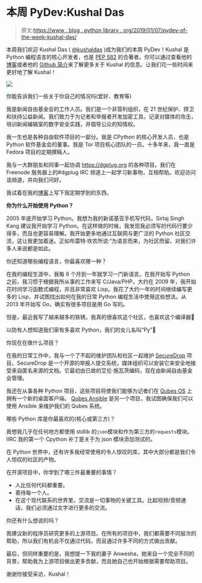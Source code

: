 # 本周 PyDev:Kushal Das

> 原文:[https://www . blog . python library . org/2019/01/07/pydev-of-the-week-kushal-das/](https://www.blog.pythonlibrary.org/2019/01/07/pydev-of-the-week-kushal-das/)

本周我们欢迎 Kushal Das ( [@kushaldas](https://twitter.com/kushaldas) )成为我们的本周 PyDev！Kushal 是 Python 编程语言的核心开发者，也是 [PEP 582](https://www.python.org/dev/peps/pep-0582/) 的合著者。你可以通过查看他的[博客](https://kushaldas.in)或者他的 [Github 简介](https://github.com/kushaldas)来了解更多关于 Kushal 的信息。让我们花一些时间来更好地了解 Kushal！

![](../Images/8b682a463c8a211fe3f801c0b1dd7622.png)

你能告诉我们一些关于你自己的情况吗(爱好、教育等)

我是新闻自由基金会的工作人员。我们是一个非营利组织，在 21 世纪保护、捍卫和扶持公益新闻。我们致力于为记者和举报者开发加密工具，记录对媒体的攻击，培训新闻编辑室的数字安全实践，并倡导公众的知情权。

我一生也是各种自由软件项目的一部分。我是 CPython 的核心开发人员，也是 Python 软件基金会的董事。我是 Tor 项目核心团队的一员。十多年来，我一直是 Fedora 项目的定期撰稿人。

我与一大群朋友和同事一起协调 https://dgplug.org 的各种项目。我们在 Freenode 服务器上的#dgplug IRC 频道上一起学习新事物，互相帮助。欢迎访问该频道，并向我们问好。

我试着在我的[博客](https://kushaldas.in)上写下我定期学到的东西。

**你为什么开始使用 Python？**

2005 年底开始学习 Python。我想为我的新诺基亚手机写代码，Sirtaj Singh Kang 建议我开始学习 Python。在这样做的时候，我发现我必须写的代码行要少得多，而且也更容易理解。我开始更多地通过互联网与更广泛的 Python 社区交流，这让我更加着迷。正如布雷特·坎农所说:“为语言而来，为社区而留。对我们许多人来说都是如此。

你还知道哪些编程语言，你最喜欢哪一种？

在我的编程生涯中，我每 8 个月到一年就学习一门新语言。在我开始写 Python 之前，我习惯于根据我所从事的工作来写 C/Java/PHP。大约在 2009 年，我开始花时间学习函数式编程，并且非常喜欢 Lisp。我花了大约一年的时间继续编写更多的 Lisp，并试图找出如何在我的日常 Python 编程生活中使用这些想法。从 2013 年开始写 Go，确实有很多项目是用 Go 写的。

但是，最近我写了越来越多的铁锈。我真的很喜欢这个社区，也喜欢这个编译器🙂

以防有人想知道我们家有多喜欢 Python，我们的女儿名叫“Py”🙂

你现在在做什么项目？

在我的日常工作中，我与一个了不起的维护团队和社区一起维护 [SecureDrop](https://securedrop.org) 项目。SecureDrop 是一个开源的举报人提交系统，媒体组织可以安装它来安全地接受来自匿名来源的文档。它最初由已故的艾伦·施瓦茨编码，现在由新闻自由基金会管理。

我还在从事各种 Python 项目，这些项目将使我们能够为记者们在 [Qubes OS](https://qubes-os.org) 上拥有一个新的桌面客户端。 [Qubes Ansible](https://qubes-ansible.readthedocs.io/en/latest/) 是另一个项目，我试图确保我们可以使用 Ansible 来维护我们的 Qubes 系统。

哪些 Python 库是你最喜欢的(核心或第三方)？

我想我几乎在任何地方都使用 stdlib 的`json`模块和作为第三方的`requests`模块。IIRC 我的第一个 Cpython 补丁是关于为 json 模块添加测试的。

在 Python 世界中，还有许多我经常使用的令人惊叹的库，其中大部分都是我们令人惊叹的社区的产物。

在开源项目中，你学到了哪三件最重要的事情？

*   人比任何代码都重要。
*   善待每一个人。
*   在这个现代联系的世界里，交流是一切事物的关键工具。比起视频/音频通话，我们必须通过文字进行更多的交流。

你还有什么想说的吗？

我建议新的程序员研究更多的上游项目。在所有的项目中，我们都需要不同层次的帮助，所以我们有机会不仅通过代码，而且通过许多不同的方式做出贡献。

最后，但同样重要的是，我想提一下我的妻子 Anwesha，她来自一个完全不同的背景，帮助我为上游项目做出更多贡献，而且她自己也开始根据需要帮助项目。

谢谢你接受采访，Kushal！